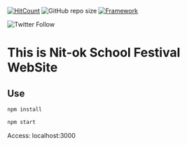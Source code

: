 [![HitCount](http://hits.dwyl.io/kakao1839/nitok-school-fes2019.svg)](http://hits.dwyl.io/kakao1839/nitok-school-fes2019)
![GitHub repo size](https://img.shields.io/github/repo-size/kakao1839/nitok-school-fes2019)
[![Framework](https://img.shields.io/badge/-React-70B8D1.svg?logo=react&style=popout)](https://reactjs.org)

![Twitter Follow](https://img.shields.io/twitter/follow/e381x?style=social)
# This is Nit-ok School Festival WebSite

## Use
```bash
npm install
```
```bash
npm start
```
Access: localhost:3000
